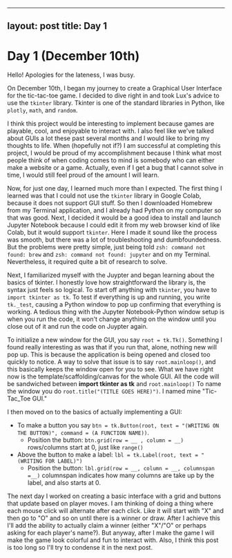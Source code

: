 
---
layout: post
title: Day 1
---

# Day 1 (December 10th) 

Hello! Apologies for the lateness, I was busy.

  On December 10th, I began my journey to create a Graphical User Interface for the tic-tac-toe game. I decided to dive right in and took Lux's advice to use the `tkinter` library. Tkinter is one of the standard libraries in Python, like `plotly`, `math`, and `random`.

  I think this project would be interesting to implement because games are playable, cool, and enjoyable to interact with. I also feel like we've talked about GUIs a lot these past several months and I would like to bring my thoughts to life. When (hopefully not if?) I am successful at completing this project, I would be proud of my accomplishment because I think what most people think of when coding comes to mind is somebody who can either make a website or a game. Actually, even if I get a bug that I cannot solve in time, I would still feel proud of the amount I will learn. 
  
  Now, for just one day, I learned much more than I expected. The first thing I learned was that I could not use the `tkinter` library in Google Colab, because it does not support GUI stuff. So then I downloaded Homebrew from my Terminal application, and I already had Python on my computer so that was good. Next, I decided it would be a good idea to install and launch Jupyter Notebook because I could edit it from my web browser kind of like Colab, but it would support `tkinter`. Here I made it sound like the process was smooth, but there was a lot of troubleshooting and dumbfoundedness. But the problems were pretty simple, just being told `zsh: command not found: brew` and `zsh: command not found: jupyter` and on my Terminal. Nevertheless, it required quite a bit of research to solve.   
  
  Next, I familiarized myself with the Juypter and began learning about the basics of tkinter. I honestly love how straightforward the library is, the syntax just feels so logical. To start off anything with `tkinter`, you have to `import tkinter as tk`. To test if everything is up and running, you write `tk._test`, causing a Python window to pop up confirming that everything is working. A tedious thing with the Jupyter Notebook-Python window setup is when you run the code, it won't change anything on the window until you close out of it and run the code on Juypter again.  
  
  To initialize a new window for the GUI, you say `root = tk.Tk()`. Something I found really interesting as was that if you run that, alone, nothing new will pop up. This is because the application is being opened and closed too quickly to notice. A way to solve that issue is to say `root.mainloop()`, and this basically keeps the window open for you to see. What we have right now is the template/scaffolding/canvas for the whole GUI. All the code will be sandwiched between **import tkinter as tk** and `root.mainloop()` To name the window you do `root.title("(TITLE GOES HERE)")`. I named mine "Tic-Tac_Toe GUI."
  
  I then moved on to the basics of actually implementing a GUI: 
  - To make a button you say `btn = tk.Button(root, text = "(WRITING ON THE BUTTON)", command = (A FUNCTION NAME))`.
      - Position the button: `btn.grid(row = __ , column = __)` rows/columns start at 0, just like `range()`
  - Above the button to make a label: `lbl = tk.Label(root, text = "(WRITING FOR LABEL)")`
      - Position the button: `lbl.grid(row = __, column = __, columnspan =__)` columnspan indicates how many columns are take up         by the label, and also starts at 0.  

The next day I worked on creating a basic interface with a grid and buttons that update based on player moves. I am thinking of doing a thing where each mouse click will alternate after each click. Like it will start with "X" and then go to "O" and so on until there is a winner or draw. After I achieve this I'll add the ability to actually claim a winner (either "X"/"O" or perhaps asking for each player's name?). But anyway, after I make the game I will make the game look colorful and fun to interact with. Also, I think this post is too long so I'll try to condense it in the next post. 

